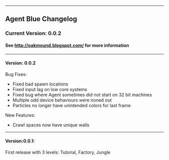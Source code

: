-------------------------------------------
## Agent Blue Changelog
### Current Version: 0.0.2
#### See http://oakmound.blogspot.com/ for more information
-------------------------------------------
#### Version: 0.0.2

Bug Fixes:

 * Fixed bad spawn locations
 * Fixed input lag on low core systems
 * Fixed bug where Agent sometimes did not start on 32 bit machines
 * Multiple odd device behaviours were ironed out
 * Particles no longer have unintended colors for last frame

New Features:
 * Crawl spaces now have unique walls

--------------
#### Version:0.0.1:

First release with 3 levels: 
	Tutorial, Factory, Jungle
